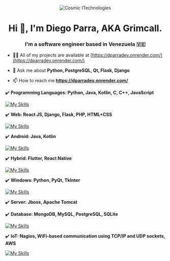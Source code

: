 <p style="text-align:center;">
  <img align="center" src="https://i.ibb.co/7pr9Pzb/cosmic-full-black.png" alt="Cosmic ITechnologies" />
</p>
<h1 align="center">Hi 👋, I'm Diego Parra, AKA Grimcall.</h1>
<h3 align="center">I'm a software engineer based in Venezuela 🇻🇪</h3>

- 👨‍💻 All of my projects are available at [https://dparradev.onrender.com/](https://dparradev.onrender.com/)

- 💬 Ask me about **Python, PostgreSQL, Qt, Flask, Django**

- 📫 How to reach me **https://dparradev.onrender.com/**

✔️ **Programming Languages: Python, Java, Kotlin, C, C++, JavaScript**

[![My Skills](https://skillicons.dev/icons?i=py,java,kotlin,c,cpp,js)](https://skillicons.dev)

✔️ **Web: React JS, Django, Flask, PHP, HTML+CSS**

[![My Skills](https://skillicons.dev/icons?i=react,django,flask,php,html,css,js)](https://skillicons.dev)

✔️ **Android: Java, Kotlin**

[![My Skills](https://skillicons.dev/icons?i=java,kotlin)](https://skillicons.dev)

✔️ **Hybrid: Flutter, React Native**

[![My Skills](https://skillicons.dev/icons?i=flutter,react)](https://skillicons.dev)

✔️ **Windows: Python, PyQt, TkInter**

[![My Skills](https://skillicons.dev/icons?i=py,qt,gtk)](https://skillicons.dev)

✔️ **Server: Jboss, Apache Tomcat**

✔️ **Database: MongoDB, MySQL,  PostgreSQL, SQLite**

[![My Skills](https://skillicons.dev/icons?i=mongodb,mysql,postgres,sqlite)](https://skillicons.dev)

✔️ **IoT: Nagios, WiFi-based communication using TCP/IP and UDP sockets, AWS**

[![My Skills](https://skillicons.dev/icons?i=linux,aws)](https://skillicons.dev)
